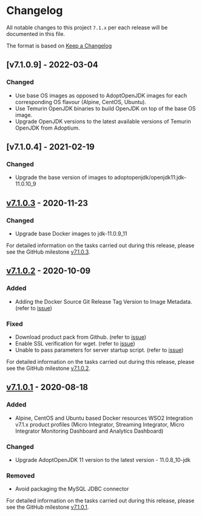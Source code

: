 # Changelog

All notable changes to this project `7.1.x` per each release will be documented in this file.

The format is based on [Keep a Changelog](https://keepachangelog.com/en/1.0.0/)

## [v7.1.0.9] - 2022-03-04

### Changed
- Use base OS images as opposed to AdoptOpenJDK images for each corresponding OS flavour (Alpine, CentOS, Ubuntu).
- Use Temurin OpenJDK binaries to build OpenJDK on top of the base OS image.
- Upgrade OpenJDK versions to the latest available versions of Temurin OpenJDK from Adoptium. 

## [v7.1.0.4] - 2021-02-19
### Changed
- Upgrade the base version of images to adoptopenjdk/openjdk11:jdk-11.0.10_9

## [v7.1.0.3] - 2020-11-23
### Changed
- Upgrade base Docker images to jdk-11.0.9_11

For detailed information on the tasks carried out during this release, please see the GitHub milestone
[v7.1.0.3](https://github.com/wso2/docker-ei/milestone/21).

## [v7.1.0.2] - 2020-10-09

### Added
- Adding the Docker Source Git Release Tag Version to Image Metadata. (refer to [issue](https://github.com/wso2/docker-ei/issues/207))
### Fixed
- Download product pack from Github. (refer to [issue](https://github.com/wso2/docker-ei/issues/208)) 
- Enable SSL verification for wget. (refer to [issue](https://github.com/wso2/docker-ei/issues/206)) 
- Unable to pass parameters for server startup script. (refer to [issue](https://github.com/wso2/docker-ei/issues/229)) 

For detailed information on the tasks carried out during this release, please see the GitHub milestone
[v7.1.0.2](https://github.com/wso2/docker-ei/milestone/15).

## [v7.1.0.1] - 2020-08-18

### Added
- Alpine, CentOS and Ubuntu based Docker resources WSO2 Integration v7.1.x product profiles (Micro Integrator,
 Streaming Integrator, Micro Integrator Monitoring Dashboard and Analytics Dashboard)
### Changed
- Upgrade AdoptOpenJDK 11 version to the latest version - 11.0.8_10-jdk
### Removed
- Avoid packaging the MySQL JDBC connector

For detailed information on the tasks carried out during this release, please see the GitHub milestone
[v7.1.0.1](https://github.com/wso2/docker-ei/milestone/14).

[v7.1.0.3]: https://github.com/wso2/docker-ei/compare/v7.1.0.2...v7.1.0.3
[v7.1.0.2]: https://github.com/wso2/docker-ei/compare/v7.1.0.1...v7.1.0.2
[v7.1.0.1]: https://github.com/wso2/docker-ei/compare/v7.0.0.3...v7.1.0.1
